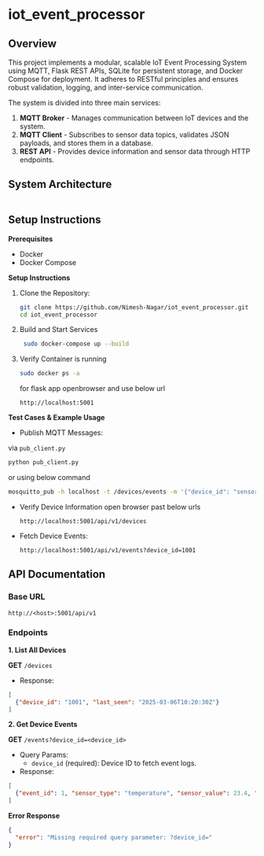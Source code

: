 # iot_event_processor

## Overview

This project implements a modular, scalable IoT Event Processing System using MQTT, Flask REST APIs, SQLite for persistent storage, and Docker Compose for deployment. It adheres to RESTful principles and ensures robust validation, logging, and inter-service communication.

The system is divided into three main services:

1. **MQTT Broker** - Manages communication between IoT devices and the system.
2. **MQTT Client** - Subscribes to sensor data topics, validates JSON payloads, and stores them in a database.
3. **REST API** - Provides device information and sensor data through HTTP endpoints.


## System Architecture 

<img>

## Setup Instructions

**Prerequisites**
- Docker
- Docker Compose

**Setup Instructions**

1. Clone the Repository:
   ```bash
   git clone https://github.com/Nimesh-Nagar/iot_event_processor.git
   cd iot_event_processor
   ```
2. Build and Start Services
   ```bash
    sudo docker-compose up --build
   ```
3. Verify Container is running
   ```bash
   sudo docker ps -a
   ```
    for flask app openbrowser and use below url
   ```
   http://localhost:5001 
   ```


**Test Cases & Example Usage** 

- Publish MQTT Messages:

via `pub_client.py`
```bash
python pub_client.py
```
or using below command
```bash
mosquitto_pub -h localhost -t /devices/events -m '{"device_id": "sensor_01", "sensor_type": "temperature", "sensor_value": 24.5, "timestamp": "2025-05-14T10:00:00Z"}'
```

- Verify Device Information
  open browser past below urls
  ```
  http://localhost:5001/api/v1/devices
  ```
- Fetch Device Events:
  ```
  http://localhost:5001/api/v1/events?device_id=1001
  ```

## API Documentation

### Base URL

```
http://<host>:5001/api/v1
```

### Endpoints

**1. List All Devices**

**GET** `/devices`

- Response:

```json
[
  {"device_id": "1001", "last_seen": "2025-03-06T10:20:30Z"}
]
```

**2. Get Device Events**

**GET** `/events?device_id=<device_id>`

- Query Params:
  - `device_id` (required): Device ID to fetch event logs.
- Response:

```json
[
  {"event_id": 1, "sensor_type": "temperature", "sensor_value": 23.4, "timestamp": "2025-03-06T10:20:30Z"}
]
```

**Error Response**

```json
{
  "error": "Missing required query parameter: ?device_id="
}
```

  



